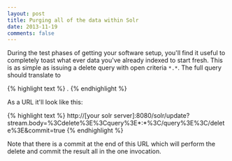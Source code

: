 ```yaml
---
layout: post
title: Purging all of the data within Solr
date: 2013-11-19
comments: false
---
```


During the test phases of getting your software setup, you'll find it useful to completely toast what ever data you've already indexed to start fresh. This is as simple as issuing a delete query with open criteria `*.*`. The full query should translate to 

{% highlight text %}
<delete><query>*.*</query></delete>
{% endhighlight %}

As a URL it'll look like this:

{% highlight text %}
http://[your solr server]:8080/solr/update?stream.body=%3Cdelete%3E%3Cquery%3E*:*%3C/query%3E%3C/delete%3E&commit=true
{% endhighlight %}

Note that there is a commit at the end of this URL which will perform the delete and commit the result all in the one invocation.
